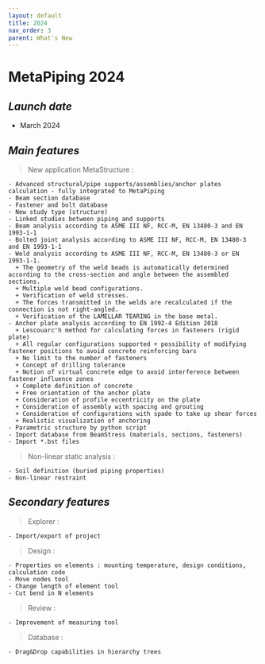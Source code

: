 ```yaml
---
layout: default
title: 2024
nav_order: 3
parent: What's New
---
```


# MetaPiping 2024

## *Launch date*

* March 2024

## *Main features*

>New application MetaStructure :

    - Advanced structural/pipe supports/assemblies/anchor plates calculation - fully integrated to MetaPiping
    - Beam section database
    - Fastener and bolt database
    - New study type (structure)
    - Linked studies between piping and supports
    - Beam analysis according to ASME III NF, RCC-M, EN 13480-3 and EN 1993-1-1
    - Bolted joint analysis according to ASME III NF, RCC-M, EN 13480-3 and EN 1993-1-1
    - Weld analysis according to ASME III NF, RCC-M, EN 13480-3 or EN 1993-1-1.
      + The geometry of the weld beads is automatically determined according to the cross-section and angle between the assembled sections.
      + Multiple weld bead configurations.
      + Verification of weld stresses.
      + The forces transmitted in the welds are recalculated if the connection is not right-angled.
      + Verification of the LAMELLAR TEARING in the base metal.
    - Anchor plate analysis according to EN 1992-4 Edition 2018
      + Lescouarc'h method for calculating forces in fasteners (rigid plate)
      + All regular configurations supported + possibility of modifying fastener positions to avoid concrete reinforcing bars
      + No limit to the number of fasteners
      + Concept of drilling tolerance
      + Notion of virtual concrete edge to avoid interference between fastener influence zones
      + Complete definition of concrete
      + Free orientation of the anchor plate
      + Consideration of profile eccentricity on the plate
      + Consideration of assembly with spacing and grouting
      + Consideration of configurations with spade to take up shear forces
      + Realistic visualization of anchoring
    - Parametric structure by python script
    - Import database from BeamStress (materials, sections, fasteners)
    - Import *.bst files

>Non-linear static analysis :

    - Soil definition (buried piping properties)
    - Non-linear restraint

## *Secondary features*

>Explorer :

    - Import/export of project

>Design :

    - Properties on elements : mounting temperature, design conditions, calculation code
    - Move nodes tool
    - Change length of element tool
    - Cut bend in N elements

>Review :

    - Improvement of measuring tool

>Database :

    - Drag&Drop capabilities in hierarchy trees

